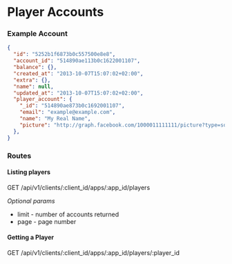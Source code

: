 # Player Accounts

### Example Account

```json
{
  "id": "5252b1f6873b0c557500e8e8",
  "account_id": "514890ae113b0c1622001107",
  "balance": {},
  "created_at": "2013-10-07T15:07:02+02:00",
  "extra": {},
  "name": null,
  "updated_at": "2013-10-07T15:07:02+02:00",
  "player_account": {
    "_id": "514890ae873b0c1692001107",
    "email": "example@example.com",
    "name": "My Real Name",
    "picture": "http://graph.facebook.com/1000011111111/picture?type=square"
  },
}
```

### Routes 

#### Listing players

GET /api/v1/clients/:client_id/apps/:app_id/players

*Optional params*
* limit - number of accounts returned
* page  - page number


#### Getting a Player

GET /api/v1/clients/:client_id/apps/:app_id/players/:player_id

